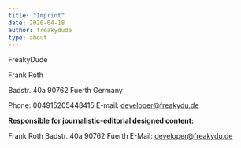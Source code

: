 ```yaml
---
title: "Imprint"
date: 2020-04-18
author: freakydude
type: about
---
```

FreakyDude

Frank Roth

Badstr. 40a
90762 Fuerth
Germany

Phone: 004915205448415
E-mail: developer@freakydu.de

**Responsible for journalistic-editorial designed content:**

Frank Roth
Badstr. 40a
90762 Fuerth
E-Mail: developer@freakydu.de
